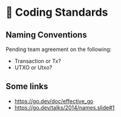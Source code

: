 # 📘 Coding Standards

## Naming Conventions

Pending team agreement on the following:
* Transaction or Tx?
* UTXO or Utxo?

## Some links
- https://go.dev/doc/effective_go
- https://go.dev/talks/2014/names.slide#1
